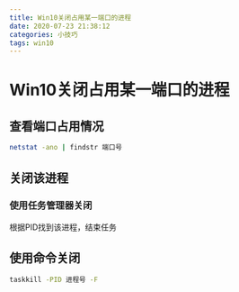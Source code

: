 ```yaml
---
title: Win10关闭占用某一端口的进程
date: 2020-07-23 21:38:12
categories: 小技巧
tags: win10
---
```


# Win10关闭占用某一端口的进程

## 查看端口占用情况

```bash
netstat -ano | findstr 端口号
```

## 关闭该进程

### 使用任务管理器关闭

根据PID找到该进程，结束任务

## 使用命令关闭

```bash
taskkill -PID 进程号 -F
```


